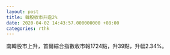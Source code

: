 ```yaml
---
layout: post
title: 韓股收市升逾2%
date: 2020-04-02 14:43:57.000000000 +08:00
categories: rthk
---
```


南韓股市上升，首爾綜合指數收市報1724點，升39點，升幅2.34%。
